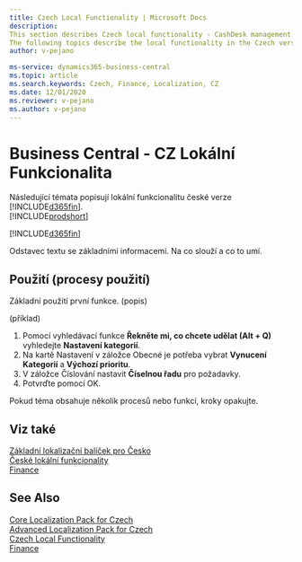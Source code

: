 ```yaml
---
title: Czech Local Functionality | Microsoft Docs
description: 
This section describes Czech local functionality - CashDesk management.
The following topics describe the local functionality in the Czech version of Business Central.
author: v-pejano

ms-service: dynamics365-business-central
ms.topic: article
ms.search.keywords: Czech, Finance, Localization, CZ
ms.date: 12/01/2020
ms.reviewer: v-pejano
ms.author: v-pejano
---
```


# Business Central - CZ Lokální Funkcionalita

Následující témata popisují lokální funkcionalitu české verze [!INCLUDE[d365fin](../../includes/d365fin_md.md)].  
[!INCLUDE[prodshort](../../includes/prodshort.md)]  

[!INCLUDE[d365fin](../../includes/d365fin_long_md.md)]  

Odstavec textu se základními informacemi. Na co slouží a co to umí.

## Použití (procesy použití)

Základní použití první funkce. (popis)

(příklad)
1. Pomocí vyhledávací funkce **Řekněte mi, co chcete udělat (Alt + Q)** vyhledejte **Nastavení kategorií**.
2. Na kartě Nastavení v záložce Obecné je potřeba vybrat **Vynucení Kategorií** a **Výchozí prioritu**.
3. V záložce Číslování nastavit **Číselnou řadu** pro požadavky.
4. Potvrďte pomocí OK.

Pokud téma obsahuje několik procesů nebo funkcí, kroky opakujte.

## Viz také

[Základní lokalizační balíček pro Česko](ui-extensions-core-localization-pack-cz.md)  
[České lokální funkcionality](czech-local-functionality.md)  
[Finance](../../finance.md)  

## See Also

[Core Localization Pack for Czech](ui-extensions-core-localization-pack-cz.md)  
[Advanced Localization Pack for Czech](ui-extensions-advanced-localization-pack-cz.md)  
[Czech Local Functionality](czech-local-functionality.md)  
[Finance](../../finance.md)  
